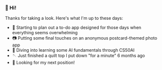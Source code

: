 ### 👋 Hi!

Thanks for taking a look. Here's what I'm up to these days:

- 🐝 Starting to plan out a to-do app designed for those days when everything seems overwhelming
- 📷 Putting some final touches on an anonymous postcard-themed photo app
- 🤖 Diving into learning some AI fundamentals through CS50AI
- 🪡 Just finished a quilt top I put down "for a minute" 6 months ago
- 🌸 Looking for my next position!
